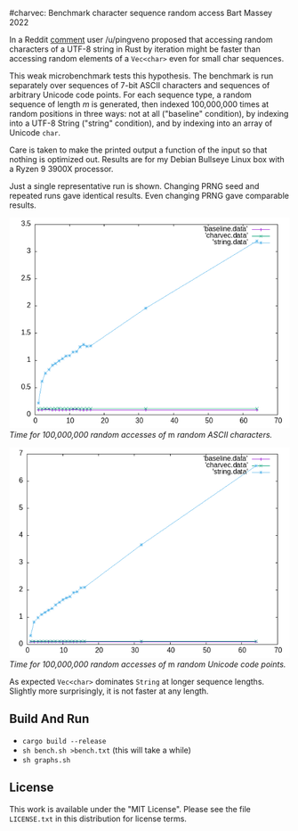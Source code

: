 #charvec: Benchmark character sequence random access
Bart Massey 2022

In a Reddit
[comment](https://www.reddit.com/r/learnrust/comments/rwxr1z/what_is_the_difference_between_char_and_string/hrfftn9/)
user /u/pingveno proposed that accessing random characters
of a UTF-8 string in Rust by iteration might be faster than
accessing random elements of a `Vec<char>` even for small
char sequences.

This weak microbenchmark tests this hypothesis. The
benchmark is run separately over sequences of 7-bit ASCII
characters and sequences of arbitrary Unicode code points.
For each sequence type, a random sequence of length *m* is
generated, then indexed 100,000,000 times at random
positions in three ways: not at all ("baseline" condition),
by indexing into a UTF-8 String ("string" condition), and
by indexing into an array of Unicode `char`.

Care is taken to make the printed output a function of the
input so that nothing is optimized out.  Results are for my
Debian Bullseye Linux box with a Ryzen 9 3900X processor.

Just a single representative run is shown.  Changing PRNG
seed and repeated runs gave identical results.  Even
changing PRNG gave comparable results.

![ascii](ascii.png)
*Time for 100,000,000 random accesses of* m *random ASCII characters.*

![unicode](unicode.png)
*Time for 100,000,000 random accesses of* m *random Unicode code points.*

As expected `Vec<char>` dominates `String` at longer
sequence lengths. Slightly more surprisingly, it is not
faster at any length.

## Build And Run

* `cargo build --release`
* `sh bench.sh >bench.txt` (this will take a while)
* `sh graphs.sh`

## License

This work is available under the "MIT License". Please see
the file `LICENSE.txt` in this distribution for license
terms.
